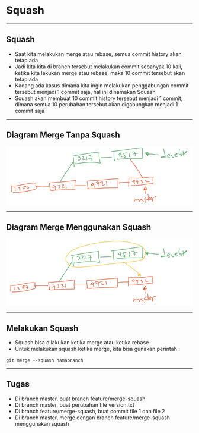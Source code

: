 # Squash

---

## Squash

- Saat kita melakukan merge atau rebase, semua commit history akan tetap ada
- Jadi kita kita di branch tersebut melakukan commit sebanyak 10 kali, ketika kita lakukan merge atau rebase, maka 10 commit tersebut akan tetap ada
- Kadang ada kasus dimana kita ingin melakukan penggabungan commit tersebut menjadi 1 commit saja, hal ini dinamakan Squash
- Squash akan membuat 10 commit history tersebut menjadi 1 commit, dimana semua 10 perubahan tersebut akan digabungkan menjadi 1 commit saja

---

## Diagram Merge Tanpa Squash

![1](../assets/img/10/1.PNG)

---

## Diagram Merge Menggunakan Squash

![2](../assets/img/10/2.PNG)

---

## Melakukan Squash

- Squash bisa dilakukan ketika merge atau ketika rebase
- Untuk melakukan squash ketika merge, kita bisa gunakan perintah :
```
git merge --squash namabranch
```

---

## Tugas

- Di branch master, buat branch feature/merge-squash
- Di branch master, buat perubahan file version.txt
- Di branch feature/merge-squash, buat commit file 1 dan file 2
- Di branch master, merge dengan branch feature/merge-squash menggunakan squash